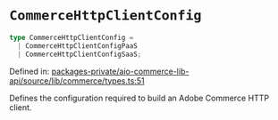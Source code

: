 # `CommerceHttpClientConfig`

```ts
type CommerceHttpClientConfig =
  | CommerceHttpClientConfigPaaS
  | CommerceHttpClientConfigSaaS;
```

Defined in: [packages-private/aio-commerce-lib-api/source/lib/commerce/types.ts:51](https://github.com/adobe/aio-commerce-sdk/blob/10972051f45fae3dd318c777be4a5107aa4882ce/packages-private/aio-commerce-lib-api/source/lib/commerce/types.ts#L51)

Defines the configuration required to build an Adobe Commerce HTTP client.
